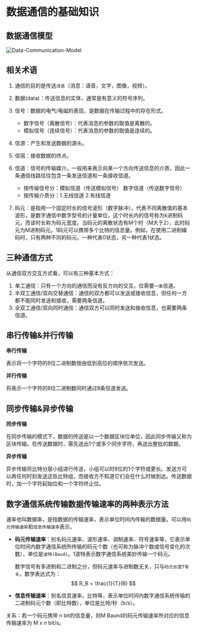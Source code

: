 # 数据通信的基础知识



## 数据通信模型

![Data-Communication-Model](/Users/eddie/Documents/code/docs/docs/web-development-basics/computer-network/物理层/images/Data-Communication-Model.png)



## 相关术语

1. 通信的目的是传送`消息`（消息：语音，文字，图像，视频）。

2. 数据(data)：传送信息的实体，通常是有意义的符号序列。

3. 信号：数据的电气/电磁的表现，是数据在传输过程中的存在形式。
   + 数字信号（离散信号）：代表消息的参数的取值是离散的。
   + 模拟信号（连续信号）：代表消息的参数的取值是连续的。
4. 信源：产生和发送数据的源头。
5. 信宿：接收数据的终点。
6. 信道：信号的传输媒介。一般用来表示向某一个方向传送信息的介质，因此一条通信线路往往包含一条发送信道和一条接收信道。
   + 按传输信号分：模拟信道（传送模拟信号） 数字信道（传送数字信号）
   + 按传输介质分：1.无线信道 2.有线信道
7. 码元：是指用一个固定时长的信号波形（数字脉冲），代表不同离散值的基本波形，是数字通信中数字型号的计量单位，这个时长内的信号称为k进制码元，而该时长称为码元宽度。当码元的离散状态有M个时（M大于2），此时码元为M进制码元。1码元可以携带多个比特的信息量。例如，在使用二进制编码时，只有两种不同的码元，一种代表0状态，另一种代表1状态。



## 三种通信方式

从通信双方交互方式看，可以有三种基本方式：

1. 单工通信：只有一个方向的通信而没有反方向的交互，仅需要`一条`信道。
2.  半双工通信/双向交替通信：通信的双方都可以发送或接收信息，但任何一方都不能同时发送和接收，需要两条信道。
3.  全双工通信/双向同时通信：通信双方可以同时发送和接收信息，也需要两条信道。



## 串行传输&并行传输

**串行传输**

表示将一个字符的8位二进制数按由低到高位的顺序依次发送。

**并行传输**

将表示一个字符的8位二进制数同时通过8条信道发送。 



## 同步传输&异步传输

**同步传输**

在同步传输的模式下，数据的传送是以一个数据区块位单位，因此同步传输又称为区块传输。在传送数据时，需先送出1个或多个同步字符，再送出整批的数据。

**异步传输**

异步传输将比特分层小组进行传送，小组可以时8位的1个字符或更长。发送方可以再任何时刻发送这些比特组，而接收方不知道它们会在什么时候到达。传送数据时，加一个字符起始位和一个字符终止位。





## 数字通信系统传输数据传输速率的两种表示方法

速率也叫数据率，是指数据的传输速率，表示单位时间内传输的数据量。可以用`码元传输速率`和`信息传输速率`表示。

+ **码元传输速率**：别名码元速率、波形速率、调制速率、符号速率等，它表示单位时间内数字通信系统所传输的码元个数（也可称为脉冲个数或信号变化的次数），单位是`波特(Baud)`。1波特表示数字通信系统美妙传输一个码元。

  数字信号有多进制和二进制之分，但码元速率与进制数无关，只与`码元长度T有关`。数学表达式为：
  $$
  R_B = \frac{1}{T}(B)
  $$
   

+ **信息传输速率**：别名信息速率，比特等，表示单位时间内数字通信系统传输的二进制码元个数（即比特数），单位是比特/秒（b/s）。

关系：若一个码元携带 n bit的信息量，则M Baund的码元传输速率所对应的信息传输速率为 M x n bit/s。